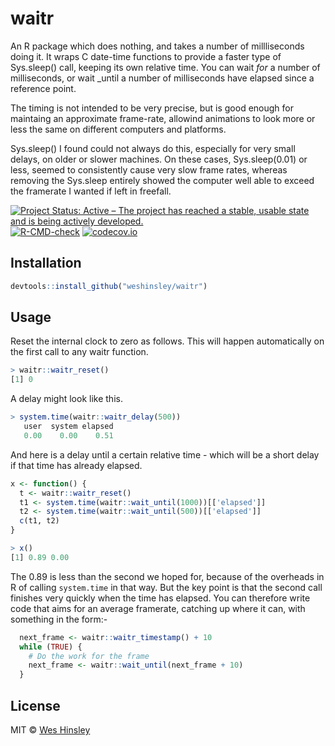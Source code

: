 
# waitr

An R package which does nothing, and takes a number of millliseconds doing it. 
It wraps C date-time functions to provide a faster type of Sys.sleep() call,
keeping its own relative time. You can wait _for_ a number of milliseconds, or
wait _until a number of milliseconds have elapsed since a reference point.

The timing is not intended to be very precise, but is good enough for
maintaing an approximate frame-rate, allowind animations to look more or less
the same on different computers and platforms.

Sys.sleep() I found could not always do this, especially for very small
delays, on older or slower machines. On these cases, Sys.sleep(0.01) or less,
seemed to consistently cause very slow frame rates, whereas removing the 
Sys.sleep entirely showed the computer well able to exceed the framerate I
wanted if left in freefall.

<!-- badges: start -->
  [![Project Status: Active – The project has reached a stable, usable state and is being actively developed.](https://www.repostatus.org/badges/latest/active.svg)](https://www.repostatus.org/#active)
  [![R-CMD-check](https://github.com/weshinsley/waitr/workflows/R-CMD-check/badge.svg)](https://github.com/weshinsley/waitr/actions)
  [![codecov.io](https://codecov.io/github/weshinsley/waitr/coverage.svg?branch=v1)](https://codecov.io/github/weshinsley/waitr?branch=v1)
<!-- badges: end -->
  
## Installation

```r
devtools::install_github("weshinsley/waitr")
```

## Usage

Reset the internal clock to zero as follows. This will happen automatically
on the first call to any waitr function.

```r
> waitr::waitr_reset()
[1] 0
```

A delay might look like this.

```r
> system.time(waitr::waitr_delay(500))
   user  system elapsed 
   0.00    0.00    0.51 
```
And here is a delay until a certain relative time - which will be a short
delay if that time has already elapsed.

```r
x <- function() {
  t <- waitr::waitr_reset()
  t1 <- system.time(waitr::wait_until(1000))[['elapsed']]
  t2 <- system.time(waitr::wait_until(500))[['elapsed']]
  c(t1, t2)
}

> x()
[1] 0.89 0.00
```

The 0.89 is less than the second we hoped for, because of the overheads in R
of calling `system.time` in that way. But the key point is that the second
call finishes very quickly when the time has elapsed. You can therefore write
code that aims for an average framerate, catching up where it can, with
something in the form:-

```r
  next_frame <- waitr::waitr_timestamp() + 10
  while (TRUE) {
    # Do the work for the frame
    next_frame <- waitr::wait_until(next_frame + 10)
  }
```

## License

MIT © [Wes Hinsley](https://github.com/weshinsley)
